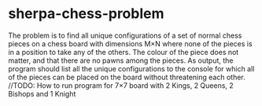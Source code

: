 # sherpa-chess-problem

The problem is to find all unique configurations of a set of normal chess pieces on a chess board with dimensions M×N where none of the pieces is in a position to take any of the others. The colour of the piece does not matter, and that there are no pawns among the pieces.
As output, the program should list all the unique configurations to the console for which all of the pieces can be placed on the board without threatening each other.
//TODO: How to run program for 7×7 board with 2 Kings, 2 Queens, 2 Bishops and 1 Knight
